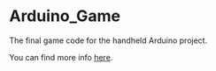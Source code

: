 # Arduino_Game
The final game code for the handheld Arduino project.

You can find more info [here](https://github.com/qwertysam/Arduino-Game-Prototype).
